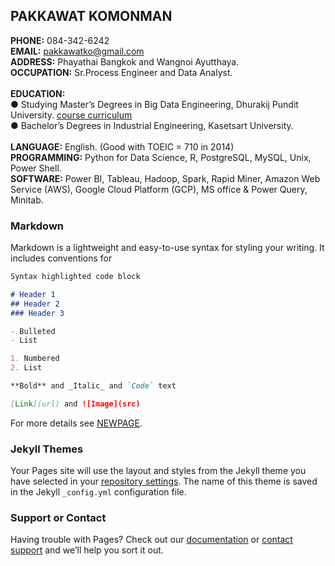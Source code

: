 ## PAKKAWAT KOMONMAN

**PHONE:** 084-342-6242<br /> 
**EMAIL:** pakkawatko@gmail.com<br />
**ADDRESS:** Phayathai Bangkok and Wangnoi Ayutthaya.<br />
**OCCUPATION:** Sr.Process Engineer and Data Analyst.<br /><br /> 
**EDUCATION:**<br /> ● Studying Master’s Degrees in Big Data Engineering, Dhurakij Pundit University. [course curriculum](https://cite.dpu.ac.th/bigdata/master-bigdata/structure-bigdata.html)<br />● Bachelor’s Degrees in Industrial Engineering, Kasetsart University.<br /><br /> 
**LANGUAGE:**   English. (Good with TOEIC = 710 in 2014)<br />
**PROGRAMMING:**   Python for Data Science, R, PostgreSQL, MySQL, Unix, Power Shell.<br />
**SOFTWARE:**   Power BI, Tableau, Hadoop, Spark, Rapid Miner, Amazon Web Service (AWS), Google Cloud Platform (GCP), MS office & Power Query, Minitab.<br />


### Markdown

Markdown is a lightweight and easy-to-use syntax for styling your writing. It includes conventions for

```markdown
Syntax highlighted code block

# Header 1
## Header 2
### Header 3

- Bulleted
- List

1. Numbered
2. List

**Bold** and _Italic_ and `Code` text

[Link](url) and ![Image](src)
```

For more details see [NEWPAGE](https://pakkawatk.github.io/portfolio/page1).

### Jekyll Themes

Your Pages site will use the layout and styles from the Jekyll theme you have selected in your [repository settings](https://github.com/Pakkawatk/pakkawatko/settings/pages). The name of this theme is saved in the Jekyll `_config.yml` configuration file.

### Support or Contact

Having trouble with Pages? Check out our [documentation](https://docs.github.com/categories/github-pages-basics/) or [contact support](https://support.github.com/contact) and we’ll help you sort it out.

